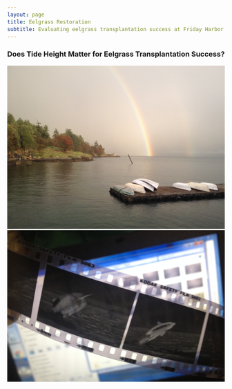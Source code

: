 ```yaml
---
layout: page
title: Eelgrass Restoration
subtitle: Evaluating eelgrass transplantation success at Friday Harbor Labs
---
```


### Does Tide Height Matter for Eelgrass Transplantation Success?





![](/assets/img/fhl_rainbow.JPG)
![](/assets/img/whale_museum.JPG)